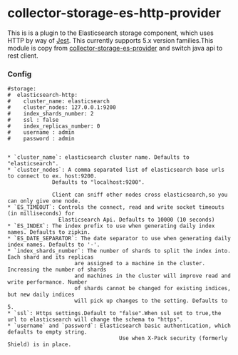 # collector-storage-es-http-provider

This is is a plugin to the Elasticsearch storage component, which uses
HTTP by way of [Jest](https://github.com/searchbox-io/Jest). This currently supports 5.x version families.This module is copy from [collector-storage-es-provider](../apm-collector-storage/collector-storage-es-provider) and switch java api to rest client.

### Config

    #storage:
    #  elasticsearch-http:
    #    cluster_name: elasticsearch
    #    cluster_nodes: 127.0.0.1:9200
    #    index_shards_number: 2
    #    ssl : false
    #    index_replicas_number: 0
    #    username : admin
    #    password : admin

    
    * `cluster_name`: elasticsearch cluster name. Defaults to "elasticsearch".
    * `cluster_nodes`: A comma separated list of elasticsearch base urls to connect to ex. host:9200.
                  Defaults to "localhost:9200".
                  
                  Client can sniff other nodes cross elasticsearch,so you can only give one node. 
    * `ES_TIMEOUT`: Controls the connect, read and write socket timeouts (in milliseconds) for
                    Elasticsearch Api. Defaults to 10000 (10 seconds)
    * `ES_INDEX`: The index prefix to use when generating daily index names. Defaults to zipkin.
    * `ES_DATE_SEPARATOR`: The date separator to use when generating daily index names. Defaults to '-'.
    * `index_shards_number`: The number of shards to split the index into. Each shard and its replicas
                         are assigned to a machine in the cluster. Increasing the number of shards
                         and machines in the cluster will improve read and write performance. Number
                         of shards cannot be changed for existing indices, but new daily indices
                         will pick up changes to the setting. Defaults to 5.
    * `ssl`: Https settings.Default to "false".When ssl set to true,the url to elasticsearch will change the schema to "https".
    * `username` and `password`: Elasticsearch basic authentication, which defaults to empty string.
                                       Use when X-Pack security (formerly Shield) is in place.


